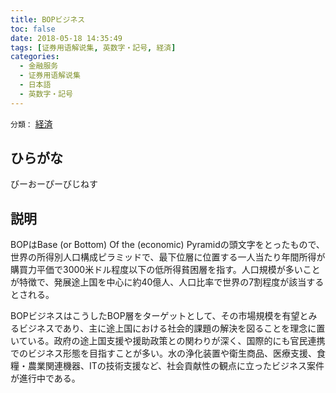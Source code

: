 ```yaml
---
title: BOPビジネス
toc: false
date: 2018-05-18 14:35:49
tags: [证券用语解说集, 英数字・記号, 経済]
categories:
  - 金融服务
  - 证券用语解说集
  - 日本語
  - 英数字・記号
---
```


`分類：` [経済](/tags/経済/)

## ひらがな

びーおーぴーびじねす

## 説明

BOPはBase (or Bottom) Of the (economic) Pyramidの頭文字をとったもので、世界の所得別人口構成ピラミッドで、最下位層に位置する一人当たり年間所得が購買力平価で3000米ドル程度以下の低所得貧困層を指す。人口規模が多いことが特徴で、発展途上国を中心に約40億人、人口比率で世界の7割程度が該当するとされる。

BOPビジネスはこうしたBOP層をターゲットとして、その市場規模を有望とみるビジネスであり、主に途上国における社会的課題の解決を図ることを理念に置いている。政府の途上国支援や援助政策との関わりが深く、国際的にも官民連携でのビジネス形態を目指すことが多い。水の浄化装置や衛生商品、医療支援、食糧・農業関連機器、ITの技術支援など、社会貢献性の観点に立ったビジネス案件が進行中である。

